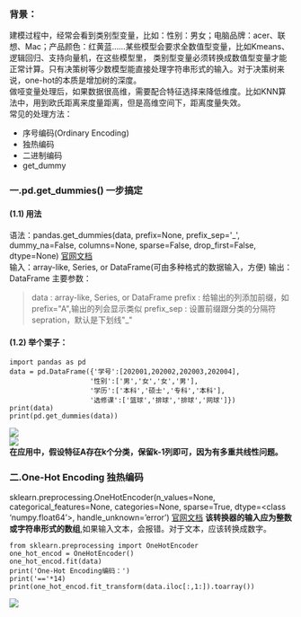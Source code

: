 ### 背景：  
建模过程中，经常会看到类别型变量，比如：性别：男女；电脑品牌：acer、联想、Mac；产品颜色：红黄蓝……某些模型会要求全数值型变量，比如Kmeans、逻辑回归、支持向量机，在这些模型里，
类别型变量必须转换成数值型变量才能正常计算。只有决策树等少数模型能直接处理字符串形式的输入。对于决策树来说，one-hot的本质是增加树的深度。    
做哑变量处理后，如果数据很高维，需要配合特征选择来降低维度。比如KNN算法中，用到欧氏距离来度量距离，但是高维空间下，距离度量失效。  
常见的处理方法：  
- 序号编码(Ordinary Encoding) 
- 独热编码
- 二进制编码
- get_dummy

### 一.pd.get_dummies() 一步搞定
#### (1.1) 用法
语法：pandas.get_dummies(data, prefix=None, prefix_sep='_', dummy_na=False, columns=None, sparse=False, drop_first=False, dtype=None)
[官网文档](http://pandas.pydata.org/pandas-docs/stable/reference/api/pandas.get_dummies.html)  
输入：array-like, Series, or DataFrame(可由多种格式的数据输入，方便)
输出：DataFrame
主要参数：
> data : array-like, Series, or DataFrame
> prefix : 给输出的列添加前缀，如prefix="A",输出的列会显示类似
> prefix_sep : 设置前缀跟分类的分隔符sepration，默认是下划线"_"
#### (1.2) 举个栗子：  
```
import pandas as pd
data = pd.DataFrame({'学号':[202001,202002,202003,202004],
                    '性别':['男','女','女','男'],
                    '学历':['本科','硕士','专科','本科'],
                    '选修课':['篮球','排球','排球','网球']})
print(data)
print(pd.get_dummies(data))
```
![](https://ftp.bmp.ovh/imgs/2020/12/9af84c015c56a87b.png)  
![](https://ftp.bmp.ovh/imgs/2020/12/95682a5631d22266.png)  
**在应用中，假设特征A存在k个分类，保留k-1列即可，因为有多重共线性问题。**  

### 二.One-Hot Encoding 独热编码
sklearn.preprocessing.OneHotEncoder(n_values=None, categorical_features=None, categories=None, sparse=True, dtype=<class ‘numpy.float64’>, handle_unknown=’error’)
[官网文档](https://scikit-learn.org/stable/modules/generated/sklearn.preprocessing.OneHotEncoder.html)
**该转换器的输入应为整数或字符串形式的数组**,如果输入文本，会报错。对于文本，应该转换成数字。  
```
from sklearn.preprocessing import OneHotEncoder
one_hot_encod = OneHotEncoder()
one_hot_encod.fit(data)
print('One-Hot Encoding编码：')
print('=='*14)
print(one_hot_encod.fit_transform(data.iloc[:,1:]).toarray()) 
```
![](https://ftp.bmp.ovh/imgs/2020/12/20ae37153009521b.png)  


